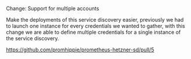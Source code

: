 Change: Support for multiple accounts

Make the deployments of this service discovery easier, previously we had to
launch one instance for every credentials we wanted to gather, with this change
we are able to define multiple credentials for a single instance of the service
discovery.

https://github.com/promhippie/prometheus-hetzner-sd/pull/5
